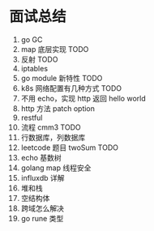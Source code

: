 # 面试总结

1. go GC
2. map 底层实现 TODO
3. 反射 TODO
4. iptables
5. go module 新特性 TODO
6. k8s 网络配置有几种方式 TODO
7. 不用 echo，实现 http 返回 hello world
8. http 方法 patch option
9. restful
10. 流程 cmm3 TODO
11. 行数据库，列数据库
12. leetcode 题目 twoSum TODO
13. echo 基数树
14. golang map 线程安全
15. influxdb 详解
16. 堆和栈
17. 空结构体
18. 跨域怎么解决
19. go rune 类型
